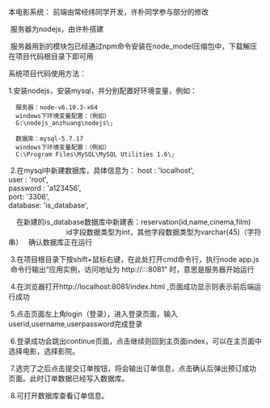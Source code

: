 本电影系统：
  前端由常经纬同学开发，许朴同学参与部分的修改
  
  
  服务器为nodejs，由许朴搭建
  
  服务器用到的模块包已经通过npm命令安装在node_model压缩包中，下载解压在项目代码根目录下即可用
  
  
 
 系统项目代码使用方法：
 
 
  1.安装nodejs，安装mysql，并分别配置好环境变量，例如：
  

      服务器：node-v6.10.3-x64
      windows下环境变量配置：（例如）
      G:\nodejs_anzhuang\nodejs\;

      数据库：mysql-5.7.17
      windows下环境变量配置：（例如）
      C:\Program Files\MySQL\MySQL Utilities 1.6\;


  2.在mysql中新建数据库，具体信息为：
                        host     : 'localhost',       
                        user     : 'root',              
                        password : 'a123456',       
                        port: '3306',                   
                        database: 'is_database', 
                        
     在新建的is_database数据库中新建表：reservation(id,name,cinema,film)
                                    id字段数据类型为int，其他字段数据类型为varchar(45)（字符串）
   确认数据库正在运行
   
   
  3.在项目根目录下按shift+鼠标右键，在此处打开cmd命令行，执行node app.js
    命令行输出“应用实例，访问地址为 http://:::8081” 时，意思是服务器开始运行
    
    
  4.在浏览器打开http://localhost:8081/index.html ,页面成功显示则表示前后端运行成功
  
  
  5.点击页面左上角login（登录），进入登录页面，输入userid,username,userpassword完成登录
  
  
  6.登录成功会跳出continue页面，点击继续则回到主页面index，可以在主页面中选择电影，选择影院。
  
  
  7.选完了之后点击提交订单按钮，将会输出订单信息，点击确认后弹出预订成功页面。此时订单数据已经写入数据库。
  
  8.可打开数据库查看订单信息。
